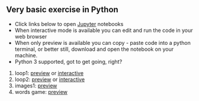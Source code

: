 ## Very basic exercise in Python
* Click links below to open [Jupyter](https://jupyter.org/) notebooks
* When interactive mode is available you can edit and run the code in your web browser
* When only  preview is available you can copy - paste code into a python terminal, or better still, download and open the notebook on your machine.
* Python 3 supported, got to get going, right?



1. loop1: [preview](https://nbviewer.jupyter.org/github/yuval-harpaz/pyxercise/blob/master/loop1.ipynb) or [interactive](https://mybinder.org/v3/gh/yuval-harpaz/pyxercise/master?filepath=loop1.ipynb)
2. loop2: [preview](https://nbviewer.jupyter.org/github/yuval-harpaz/pyxercise/blob/master/loop2.ipynb) or [interactive](https://mybinder.org/v3/gh/yuval-harpaz/pyxercise/master?filepath=loop2.ipynb)
3. images1: [preview](https://github.com/yuval-harpaz/pyxercise/blob/master/images1.ipynb)
4. words game: [preview](https://github.com/yuval-harpaz/pyxercise/blob/master/wordsgame.ipynb)

